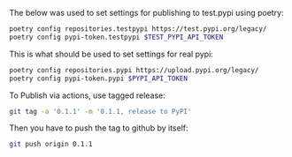 The below was used to set settings for publishing to test.pypi using poetry:

```bash
poetry config repositories.testpypi https://test.pypi.org/legacy/
poetry config pypi-token.testpypi $TEST_PYPI_API_TOKEN 
```

This is what should be used to set settings for real pypi:

```bash
poetry config repositories.pypi https://upload.pypi.org/legacy/
poetry config pypi-token.pypi $PYPI_API_TOKEN
```

To Publish via actions, use tagged release:

```bash
git tag -a '0.1.1' -m '0.1.1, release to PyPI'
```

Then you have to push the tag to github by itself:

```bash
git push origin 0.1.1
```